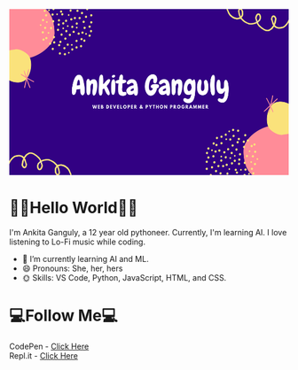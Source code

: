 <img src="readme_header.png" margin-left="100px" width="650px" height="300px">

<h1> <b>👋🏻Hello World👋🏻</b> </h1>

I'm Ankita Ganguly, a 12 year old pythoneer. Currently, I'm learning AI. I love listening to Lo-Fi music while coding.

- 🌱 I’m currently learning AI and ML.
- 😄 Pronouns: She, her, hers
- 🌞 Skills: VS Code, Python, JavaScript, HTML, and CSS. 

<h1> <b> 💻Follow Me💻 </b> </h1>
CodePen - <a href= "https://codepen.io/i_am_kita" target="_blank"> Click Here </a>
<br>
Repl.it - <a href= "https://repl.it/@iamkita" target="_blank"> Click Here </a>
